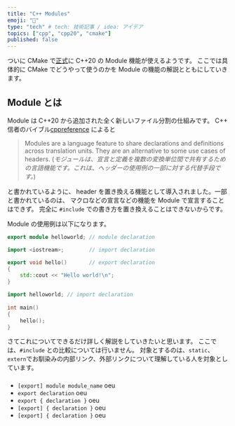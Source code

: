 ```yaml
---
title: "C++ Modules"
emoji: "🍣"
type: "tech" # tech: 技術記事 / idea: アイデア
topics: ["cpp", "cpp20", "cmake"]
published: false
---
```


ついに CMake で[正式](https://www.kitware.com/import-cmake-the-experiment-is-over/)に C++20 の Module 機能が使えるようです。
ここでは具体的に CMake でどうやって使うのかを Module の機能の解説とともにしていきます。

## Module とは

Module は C++20 から追加された全く新しいファイル分割の仕組みです。
C++ 信者のバイブル[cppreference](https://en.cppreference.com/w/cpp/language/modules) によると

> Modules are a language feature to share declarations and definitions across translation units. They are an alternative to some use cases of headers.
> (*モジュールは、宣言と定義を複数の変換単位間で共有するための言語機能です。これは、ヘッダーの使用例の一部に対する代替手段です。*)

と書かれているように、 header を置き換える機能として導入されました。一部と書かれているのは、
マクロなどの宣言などの機能を Module で宣言することはできず。
完全に `#include` での書き方を置き換えることはできないからです。

Module の使用例は以下になります。

```cpp
export module helloworld; // module declaration

import <iostream>;        // import declaration

export void hello()       // export declaration
{
    std::cout << "Hello world!\n";
}
```

```cpp
import helloworld; // import declaration
 
int main()
{
    hello();
}
```

さてこれについてできるだけ詳しく解説をしていきたいと思います。
ここでは、`#include` との比較については行いません。
対象とするのは、`static`、`extern`でお馴染みの内部リンク、外部リンクについて理解している人を対象としています。

### 

- `[export] module module_name` oeu
- `export declaration` oeu
- `export { declaration }` oeu
- `[export] { declaration }` oeu
- `[export] { declaration }` oeu

